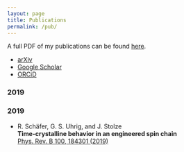 ```yaml
---
layout: page
title: Publications
permalink: /pub/
---
```


A full PDF of my publications can be found [here](assets/pub.pdf).


- [arXiv](https://arxiv.org/a/0000-0001-9728-2371.html)
- [Google Scholar](https://scholar.google.de/citations?user=NX7j0dsAAAAJ&hl=en)
- [ORCiD](https://orcid.org/0000-0001-9728-2371)


### 2019

### 2019 

- R. Schäfer, G. S. Uhrig, and J. Stolze<br>
    **Time-crystalline behavior in an engineered spin chain**<br>
    [Phys. Rev. B 100, 184301 (2019)]({https://journals.aps.org/prb/abstract/10.1103/PhysRevB.100.184301)





